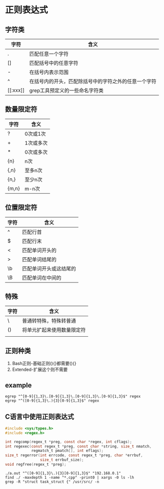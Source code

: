 # 正则表达式
## 字符类
|字符|含义|
|--------|----------------------------------------------------|
|.       |匹配任意一个字符|
|[]      |匹配括号中的任意字符|
|-       |在括号内表示范围|
|^       |在括号内的开头，匹配除括号中的字符之外的任意一个字符|
|[[:xxx]]|grep工具预定义的一些命名字符类|
## 数量限定符
|字符|含义|
|-----|-----------|
|?    |0次或1次|
|+    |1次或多次|
|\*   |0次或多次|
|{n}  |n次|
|{,n} |至多n次|
|{n,} |至少n次|
|{m,n}|m-n次|
## 位置限定符
|字符|含义|
|----|-------|
|^   |匹配行首|
|$   |匹配行末|
|\<  |匹配单词开头的|
|\>  |匹配单词结尾的|
|\b  |匹配单词开头或这结尾的|
|\B  |匹配单词在中间的|
## 特殊
|字符|含义|
|----|-------|
|\   |普通转特殊，特殊转普通|
|()  |将单元扩起来使用数量限定符|
| |  |表示或的关系|
## 正则种类
1. Bash正则-基础正则(){}都需要\(\)\{\}
2. Extended-扩展这个则不需要
## example
```shell
egrep "^[0-9]{1,3}\.[0-9]{1,3}\.[0-9]{1,3}\.[0-9]{1,3}$" regex
egrep "^([0-9]{1,3}\.){3}[0-9]{1,3}$" regex
```
## C语言中使用正则表达式
```c
#include <sys/types.h>
#include <regex.h>

int regcomp(regex_t *preg, const char *regex, int cflags);
int regexec(const regex_t *preg, const char *string, size_t nmatch,
            regmatch_t pmatch[], int eflags);
size_t regerror(int errcode, const regex_t *preg, char *errbuf,
                size_t errbuf_size);
void regfree(regex_t *preg);
```
```shell
./a.out "^([0-9]{1,3}\.){3}[0-9]{1,3}$" "192.168.0.1"
find ./ -maxdepth 1 -name "*.cpp" -print0 | xargs -0 ls -lh
grep -R "struct task_struct {" /usr/src/ -n
```
